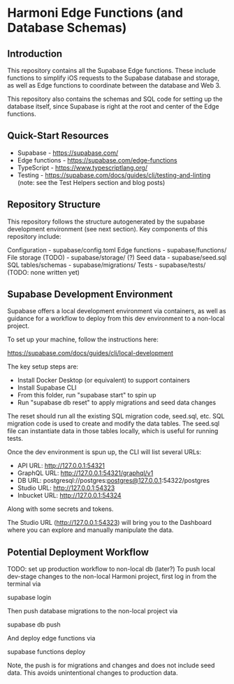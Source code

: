 # Harmoni Edge Functions (and Database Schemas)

## Introduction
This repository contains all the Supabase Edge functions. 
These include functions to simplify iOS requests to the 
Supabase database and storage, as well as Edge functions to 
coordinate between the database and Web 3.

This repository also contains the schemas and SQL code for 
setting up the database itself, since Supabase is right at the 
root and center of the Edge functions.

## Quick-Start Resources

- Supabase - https://supabase.com/
- Edge functions - https://supabase.com/edge-functions
- TypeScript - https://www.typescriptlang.org/
- Testing - https://supabase.com/docs/guides/cli/testing-and-linting
    (note: see the Test Helpers section and blog posts)

## Repository Structure

This repository follows the structure autogenerated
by the supabase development environment (see next section).
Key components of this repository include:

Configuration - supabase/config.toml
Edge functions - supabase/functions/
File storage (TODO) - supabase/storage/ (?)
Seed data - supabase/seed.sql
SQL tables/schemas - supabase/migrations/
Tests - supabase/tests/ (TODO: none written yet)


## Supabase Development Environment

Supabase offers a local development environment via containers,
as well as guidance for a workflow to deploy from this dev
environment to a non-local project.

To set up your machine, follow the instructions here:

https://supabase.com/docs/guides/cli/local-development

The key setup steps are:
- Install Docker Desktop (or equivalent) to support containers
- Install Supabase CLI
- From this folder, run "supabase start" to spin up
- Run "supabase db reset" to apply migrations and seed data changes

The reset should run all the existing SQL migration code, seed.sql, etc.
SQL migration code is used to create and modify the data tables.
The seed.sql file can instantiate data in those tables locally,
which is useful for running tests.

Once the dev environment is spun up, the CLI will list several URLs:

- API URL: http://127.0.0.1:54321
- GraphQL URL: http://127.0.0.1:54321/graphql/v1
- DB URL: postgresql://postgres:postgres@127.0.0.1:54322/postgres
- Studio URL: http://127.0.0.1:54323
- Inbucket URL: http://127.0.0.1:54324

Along with some secrets and tokens.

The Studio URL (http://127.0.0.1:54323) will bring you to the Dashboard
where you can explore and manually manipulate the data.

## Potential Deployment Workflow
TODO: set up production workflow to non-local db (later?)
To push local dev-stage changes to the non-local Harmoni project,
first log in from the terminal via

supabase login

Then push database migrations to the non-local project via

supabase db push

And deploy edge functions via

supabase functions deploy <function-here>

Note, the push is for migrations and changes and does not include seed data.
This avoids unintentional changes to production data.


